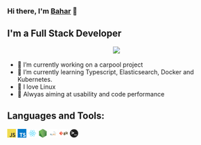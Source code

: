 ### Hi there, I'm [Bahar](https://bahosseini.com/)  👋
## I'm a Full Stack Developer


<div id="header" align="center">
  <img src="https://temforce.net/wp-content/uploads/2019/07/WOMAN-ALPHA.gif" width="100"/>

</div>


- 🔭 I’m currently working on a carpool project
- 🌱 I’m currently learning Typescript, Elasticsearch, Docker and Kubernetes.
- 🐧 I love Linux
- 💫 Alwyas aiming at usability and code performance
<!-- -  I’m looking to collaborate on ... -->
<!-- -  Alwyas aiming at usability and code performance -->
<!-- - 💬 Ask me about ... -->



## Languages and Tools:

<code><img height="20" src="https://raw.githubusercontent.com/github/explore/80688e429a7d4ef2fca1e82350fe8e3517d3494d/topics/javascript/javascript.png"></code>
<code><img height="20" src="https://raw.githubusercontent.com/github/explore/80688e429a7d4ef2fca1e82350fe8e3517d3494d/topics/typescript/typescript.png"></code>
<code><img height="20" src="https://raw.githubusercontent.com/github/explore/80688e429a7d4ef2fca1e82350fe8e3517d3494d/topics/react/react.png"></code>
<code><img height="20" src="https://raw.githubusercontent.com/github/explore/80688e429a7d4ef2fca1e82350fe8e3517d3494d/topics/nodejs/nodejs.png"></code>
<code><img height="20" src="https://raw.githubusercontent.com/github/explore/80688e429a7d4ef2fca1e82350fe8e3517d3494d/topics/mysql/mysql.png"></code>
<code><img height="20" src="https://raw.githubusercontent.com/github/explore/80688e429a7d4ef2fca1e82350fe8e3517d3494d/topics/git/git.png"></code>
<code><img height="20" src="https://raw.githubusercontent.com/github/explore/80688e429a7d4ef2fca1e82350fe8e3517d3494d/topics/terminal/terminal.png"></code> 
